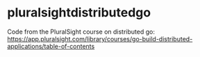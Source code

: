 # pluralsightdistributedgo
Code from the PluralSight course on distributed go: https://app.pluralsight.com/library/courses/go-build-distributed-applications/table-of-contents
